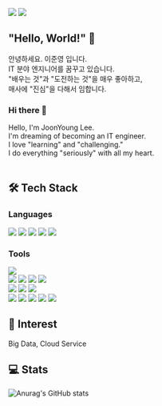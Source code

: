 <img src="https://img.shields.io/badge/joonyoung0111@gmail.com-FF5E00?style=flat-square&logo=Gmail&logoColor=white"/> <a href="https://stormy-ornament-219.notion.site/Portfolio-3f223d140cc14b1dbbeb2d086f5bc643" target="_blank"><img src="https://img.shields.io/badge/Portfolio-8C8C8C?style=flat-square&logo=notion&logoColor=white"/></a>

## "Hello, World!" 🫡

안녕하세요. 이준영 입니다.<br>
IT 분야 엔지니어를 꿈꾸고 있습니다.<br>
"배우는 것"과 "도전하는 것"을 매우 좋아하고,<br>
매사에 "진심"을 다해서 임합니다.<br>

### Hi there 👋

Hello, I'm JoonYoung Lee. <br>
I'm dreaming of becoming an IT engineer.<br>
I love "learning" and "challenging."<br>
I do everything "seriously" with all my heart.<br> <br>

## 🛠️ Tech Stack

### Languages

<img src="https://img.shields.io/badge/Python-3776AB?style=flat-square&logo=python&logoColor=white"/> <img src="https://img.shields.io/badge/R-276DC3?style=flat-square&logo=r&logoColor=white"/> <img src="https://img.shields.io/badge/Html5-E34F26?style=flat-square&logo=html5&logoColor=white"/> <img src="https://img.shields.io/badge/CSS3-1572B6?style=flat-square&logo=css3&logoColor=white"/> <img src="https://img.shields.io/badge/JavaScript-F7DF1E?style=flat-square&logo=javascript&logoColor=black"/>

### Tools

<img src="https://img.shields.io/badge/Linux-FCC624?style=flat-square&logo=linux&logoColor=black"/> <br>
<img src="https://img.shields.io/badge/Kubernetes-326CE5?style=flat-square&logo=kubernetes&logoColor=white"/> <img src="https://img.shields.io/badge/Docker-2496ED?style=flat-square&logo=docker&logoColor=white"/> <img src="https://img.shields.io/badge/Ansible-EE0000?style=flat-square&logo=ansible&logoColor=white"/> <img src="https://img.shields.io/badge/Mysql-4479A1?style=flat-square&logo=mysql&logoColor=white"/> <br>
<img src="https://img.shields.io/badge/AWS-232F3E?style=flat-square&logo=amazonaws&logoColor=white"/> <img src="https://img.shields.io/badge/Openstack-ED1944?style=flat-square&logo=openstack&logoColor=white"/> <img src="https://img.shields.io/badge/Terraform-7B42BC?style=flat-square&logo=terraform&logoColor=white"/> <br>
<img src="https://img.shields.io/badge/Git-F05032?style=flat-square&logo=git&logoColor=white"/> <img src="https://img.shields.io/badge/Github-181717?style=flat-square&logo=github&logoColor=white"/> <img src="https://img.shields.io/badge/Jenkins-D24939?style=flat-square&logo=jenkins&logoColor=white"/> <img src="https://img.shields.io/badge/Argo-EF7B4D?style=flat-square&logo=argos&logoColor=white"/> <img src="https://img.shields.io/badge/Grafana-F46800?style=flat-square&logo=grafana&logoColor=white"/>

## 📖 Interest

Big Data, Cloud Service

## 💻 Stats 

![Anurag's GitHub stats](https://github-readme-stats.vercel.app/api?username=jjooooon&show_icons=true&theme=radical)




<!--
<a href="버튼을 눌렀을 때 이동할 링크" target="_blank"><img src="https://img.shields.io/badge/뱃지레이블-배경색?style=뱃지모양&logo=로고&logoColor=로고색상"/></a>

**jjooooon/jjooooon** is a ✨ _special_ ✨ repository because its `README.md` (this file) appears on your GitHub profile.

Here are some ideas to get you started:

- 🔭 I’m currently working on ...
- 🌱 I’m currently learning ...
- 👯 I’m looking to collaborate on ...
- 🤔 I’m looking for help with ...
- 💬 Ask me about ...
- 📫 How to reach me: ...
- 😄 Pronouns: ...
- ⚡ Fun fact: ...
-->
